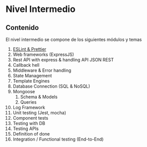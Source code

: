 # Nivel Intermedio

## Contenido

El nivel intermedio se compone de los siguientes módulos y temas

1. [ESLint & Prettier](01_eslint_prettier/README.md)
2. Web frameworks (ExpressJS)
3. Rest API with express & handling API JSON REST
4. Callback hell
5. Middleware & Error handling
6. State Management
7. Template Engines
8. Database Connection (SQL & NoSQL)
9. Mongoose
   1. Schema & Models
   2. Queries
10. Log Framework
11. Unit testing (Jest, mocha)
12. Component tests
13. Testing with DB
14. Testing APIs
15. Definition of done
16. Integration / Functional testing (End-to-End)